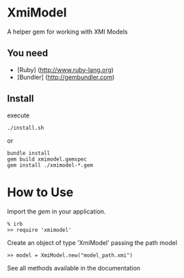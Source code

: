 XmiModel
========

A helper gem for working with XMI Models

## You need
- [Ruby] (http://www.ruby-lang.org)
- [Bundler] (http://gembundler.com)

## Install

execute

```
./install.sh
```

or

```
bundle install
gem build xmimodel.gemspec
gem install ./xmimodel-*.gem
```

# How to Use

Import the *gem* in your application.

```
% irb
>> require 'xmimodel'
```

Create an object of type 'XmiModel' passing the path model
```
>> model = XmiModel.new("model_path.xmi")
```

See all methods available in the documentation